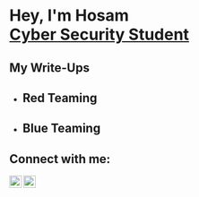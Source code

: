 <h1>Hey, I'm Hosam<br/><a href="https://github.com/HosamDaoud">Cyber Security Student</a>

<h2>My Write-Ups</h2>

- <b>Red Teaming</b>
  - 
- <b>Blue Teaming</b>
  - 


<h2>Connect with me:</h2>

[<img align="left" alt="h05am10 | LinkedIn" width="22px" src="https://cdn.jsdelivr.net/npm/simple-icons@v3/icons/linkedin.svg" />][linkedin]
[<img align="left" alt="h05am10 | Instagram" width="22px" src="https://cdn.jsdelivr.net/npm/simple-icons@v3/icons/instagram.svg" />][instagram]

[instagram]: https://www.instagram.com/h05am10/
[linkedin]: https://www.linkedin.com/in/hosam-daoud-988010256/

